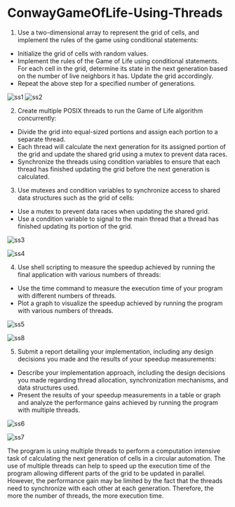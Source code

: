 # ConwayGameOfLife-Using-Threads

1.	Use a two-dimensional array to represent the grid of cells, and implement the rules of the game using conditional statements:
-	Initialize the grid of cells with random values.
-	Implement the rules of the Game of Life using conditional statements. For each cell in the grid, determine its state in the next generation based on the number of live neighbors it has. Update the grid accordingly.
-	Repeat the above step for a specified number of generations.

![ss1](https://github.com/NUCES-Khi/multithreadedconwaygame-AhmedMirani/assets/126978743/ce91ed61-1efd-4c48-84fb-7f02c8ac805b)
![ss2](https://github.com/NUCES-Khi/multithreadedconwaygame-AhmedMirani/assets/126978743/12a2f416-a27d-4be4-9394-276148be29e2)

 
2.	Create multiple POSIX threads to run the Game of Life algorithm concurrently:
-	Divide the grid into equal-sized portions and assign each portion to a separate thread.
-	Each thread will calculate the next generation for its assigned portion of the grid and update the shared grid using a mutex to prevent data races.
-	Synchronize the threads using condition variables to ensure that each thread has finished updating the grid before the next generation is calculated.

3.	Use mutexes and condition variables to synchronize access to shared data structures such as the grid of cells:
-	Use a mutex to prevent data races when updating the shared grid.
-	Use a condition variable to signal to the main thread that a thread has finished updating its portion of the grid.

![ss3](https://github.com/NUCES-Khi/multithreadedconwaygame-AhmedMirani/assets/126978743/b89447b7-2a22-4f9f-a32b-3d528264d36e)

![ss4](https://github.com/NUCES-Khi/multithreadedconwaygame-AhmedMirani/assets/126978743/a01788b5-ac12-4442-86da-52cc5fe50fa9)


4.	Use shell scripting to measure the speedup achieved by running the final application with various numbers of threads:
-	Use the time command to measure the execution time of your program with different numbers of threads.
-	Plot a graph to visualize the speedup achieved by running the program with various numbers of threads.

![ss5](https://github.com/NUCES-Khi/multithreadedconwaygame-AhmedMirani/assets/126978743/cf7794e0-f024-46f4-adf4-0ce11a21dd57)

![ss8](https://github.com/NUCES-Khi/multithreadedconwaygame-AhmedMirani/assets/126978743/804b249f-3f15-4e14-9381-ff8284348256)


5.	Submit a report detailing your implementation, including any design decisions you made and the results of your speedup measurements:
-	Describe your implementation approach, including the design decisions you made regarding thread allocation, synchronization mechanisms, and data structures used.
-	Present the results of your speedup measurements in a table or graph and analyze the performance gains achieved by running the program with multiple threads.

![ss6](https://github.com/NUCES-Khi/multithreadedconwaygame-AhmedMirani/assets/126978743/bbc646dc-138c-40ac-9ff5-b26b303c0a9e)

![ss7](https://github.com/NUCES-Khi/multithreadedconwaygame-AhmedMirani/assets/126978743/acf96344-3a07-4b88-87f9-a3b3545d48e1)



The program is using multiple threads to perform a computation intensive task of calculating the next generation of cells in a circular automation. The use of multiple threads can help to speed up the execution time of the program allowing different parts of the grid to be updated in parallel. However, the performance gain may be limited by the fact that the threads need to synchronize with each other at each generation. Therefore, the more the number of threads, the more execution time.
